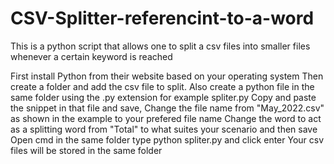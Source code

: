 # CSV-Splitter-referencint-to-a-word
This is a python script that allows one to split a csv files into smaller files whenever a certain keyword is reached


First install Python from their website based on your operating system
Then create a folder and add the csv file to split.
Also create a python file in the same folder using the .py extension for example spliter.py
Copy and paste the snippet in that file and save,
Change the file name from "May_2022.csv" as shown in the example to your prefered file name 
Change the word to act as a splitting word from "Total" to what suites your scenario and then save
Open cmd in the same folder
type python spliter.py and click enter
Your csv files will be stored in the same folder
